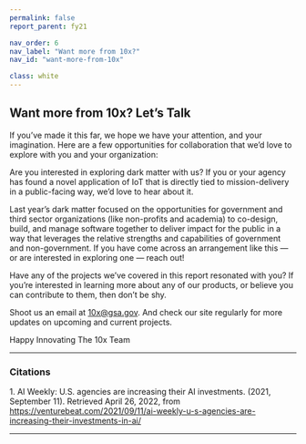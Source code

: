 ```yaml
---
permalink: false
report_parent: fy21

nav_order: 6
nav_label: "Want more from 10x?"
nav_id: "want-more-from-10x"

class: white
---
```

## Want more from 10x? Let’s Talk


If you’ve made it this far, we hope we have your attention, and your imagination. Here are a few opportunities for collaboration that we’d love to explore with you and your organization:

Are you interested in exploring dark matter with us? If you or your agency has found a novel application of IoT that is directly tied to mission-delivery in a public-facing way, we’d love to hear about it.

Last year’s dark matter focused on the opportunities for government and third sector organizations (like non-profits and academia) to co-design, build, and manage software together to deliver impact for the public in a way that leverages the relative strengths and capabilities of government and non-government. If you have come across an arrangement like this — or are interested in exploring one — reach out!

Have any of the projects we’ve covered in this report resonated with you? If you’re interested in learning more about any of our products, or believe you can contribute to them, then don’t be shy.

Shoot us an email at <10x@gsa.gov>. And check our site regularly for more updates on upcoming and current projects.

Happy Innovating
The 10x Team

----

### Citations

<a name="fn-1"></a>1. AI Weekly: U.S. agencies are increasing their AI investments. (2021, September 11). Retrieved April 26, 2022, from <a href="https://venturebeat.com/2021/09/11/ai-weekly-u-s-agencies-are-increasing-their-investments-in-ai/">https://venturebeat.com/2021/09/11/ai-weekly-u-s-agencies-are-increasing-their-investments-in-ai/</a>

---